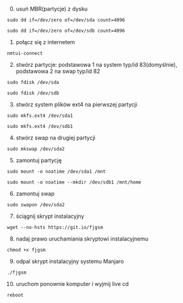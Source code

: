 0. usuń MBR(partycje) z dysku

`sudo dd if=/dev/zero of=/dev/sda count=4096`

`sudo dd if=/dev/zero of=/dev/sdb count=4096`

1. połącz się z internetem

`nmtui-connect`

2. stwórz partycje: podstawowa 1 na system typ/id 83(domyślnie), podstawowa 2 na swap typ/id 82

`sudo fdisk /dev/sda`

`sudo fdisk /dev/sdb`

3. stwórz system plików ext4 na pierwszej partycji

`sudo mkfs.ext4 /dev/sda1`

`sudo mkfs.ext4 /dev/sdb1`

4. stwórz swap na drugiej partycji

`sudo mkswap /dev/sda2`

5. zamontuj partycję

`sudo mount -o noatime /dev/sda1 /mnt`

`sudo mount -o noatime --mkdir /dev/sdb1 /mnt/home`

6. zamontuj swap

`sudo swapon /dev/sda2`

7. ściągnij skrypt instalacyjny

`wget --no-hsts https://git.io/fjgsm`

8. nadaj prawo uruchamiania skryptowi instalacyjnemu

`chmod +x fjgsm`

9. odpal skrypt instalacyjny systemu Manjaro

`./fjgsm`

10. uruchom ponownie komputer i wyjmij live cd

`reboot`
